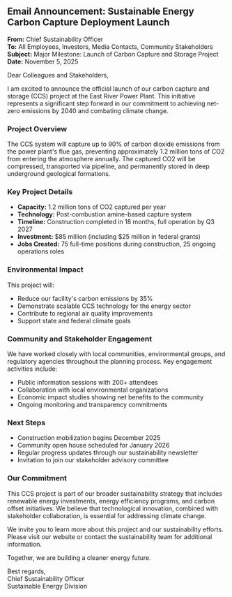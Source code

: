 ## Email Announcement: Sustainable Energy Carbon Capture Deployment Launch

**From:** Chief Sustainability Officer  
**To:** All Employees, Investors, Media Contacts, Community Stakeholders  
**Subject:** Major Milestone: Launch of Carbon Capture and Storage Project  
**Date:** November 5, 2025  

Dear Colleagues and Stakeholders,

I am excited to announce the official launch of our carbon capture and storage (CCS) project at the East River Power Plant. This initiative represents a significant step forward in our commitment to achieving net-zero emissions by 2040 and combating climate change.

### Project Overview
The CCS system will capture up to 90% of carbon dioxide emissions from the power plant's flue gas, preventing approximately 1.2 million tons of CO2 from entering the atmosphere annually. The captured CO2 will be compressed, transported via pipeline, and permanently stored in deep underground geological formations.

### Key Project Details
- **Capacity:** 1.2 million tons of CO2 captured per year  
- **Technology:** Post-combustion amine-based capture system  
- **Timeline:** Construction completed in 18 months, full operation by Q3 2027  
- **Investment:** $85 million (including $25 million in federal grants)  
- **Jobs Created:** 75 full-time positions during construction, 25 ongoing operations roles  

### Environmental Impact
This project will:
- Reduce our facility's carbon emissions by 35%  
- Demonstrate scalable CCS technology for the energy sector  
- Contribute to regional air quality improvements  
- Support state and federal climate goals  

### Community and Stakeholder Engagement
We have worked closely with local communities, environmental groups, and regulatory agencies throughout the planning process. Key engagement activities include:

- Public information sessions with 200+ attendees  
- Collaboration with local environmental organizations  
- Economic impact studies showing net benefits to the community  
- Ongoing monitoring and transparency commitments  

### Next Steps
- Construction mobilization begins December 2025  
- Community open house scheduled for January 2026  
- Regular progress updates through our sustainability newsletter  
- Invitation to join our stakeholder advisory committee  

### Our Commitment
This CCS project is part of our broader sustainability strategy that includes renewable energy investments, energy efficiency programs, and carbon offset initiatives. We believe that technological innovation, combined with stakeholder collaboration, is essential for addressing climate change.

We invite you to learn more about this project and our sustainability efforts. Please visit our website or contact the sustainability team for additional information.

Together, we are building a cleaner energy future.

Best regards,  
Chief Sustainability Officer  
Sustainable Energy Division